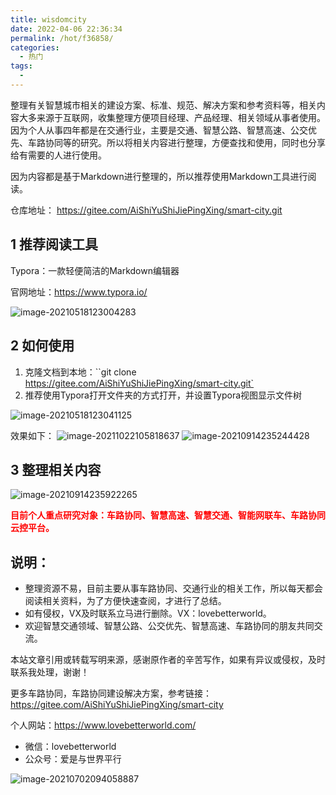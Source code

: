 ```yaml
---
title: wisdomcity
date: 2022-04-06 22:36:34
permalink: /hot/f36858/
categories:
  - 热门
tags:
  - 
---
```

整理有关智慧城市相关的建设方案、标准、规范、解决方案和参考资料等，相关内容大多来源于互联网，收集整理方便项目经理、产品经理、相关领域从事者使用。因为个人从事四年都是在交通行业，主要是交通、智慧公路、智慧高速、公交优先、车路协同等的研究。所以将相关内容进行整理，方便查找和使用，同时也分享给有需要的人进行使用。

因为内容都是基于Markdown进行整理的，所以推荐使用Markdown工具进行阅读。

仓库地址： https://gitee.com/AiShiYuShiJiePingXing/smart-city.git

## 1 推荐阅读工具

Typora：一款轻便简洁的Markdown编辑器

官网地址：https://www.typora.io/

![image-20210518123004283](https://img-blog.csdnimg.cn/img_convert/5b3a838fa60335046f4a48b12c09f499.png)

## 2 如何使用

1. 克隆文档到本地：``git clone  https://gitee.com/AiShiYuShiJiePingXing/smart-city.git`
2. 推荐使用Typora打开文件夹的方式打开，并设置Typora视图显示文件树

![image-20210518123041125](https://img-blog.csdnimg.cn/img_convert/62cb9935dc83986b0160c98485266992.png)



效果如下：
![image-20211022105818637](https://img-blog.csdnimg.cn/img_convert/3764dc0ec4ba4b1c8eb5594354008057.png)
![image-20210914235244428](https://img-blog.csdnimg.cn/img_convert/69250feaf8a643aeecc5915825f88a11.png)

## 3 整理相关内容

![image-20210914235922265](https://img-blog.csdnimg.cn/img_convert/73b5181f33e4cad61967c27bee3f67af.png)

<font color='red'>**目前个人重点研究对象：车路协同、智慧高速、智慧交通、智能网联车、车路协同云控平台。**</font>

## 说明：

- 整理资源不易，目前主要从事车路协同、交通行业的相关工作，所以每天都会阅读相关资料，为了方便快速查阅，才进行了总结。
- 如有侵权，VX及时联系立马进行删除。VX：lovebetterworld。
- 欢迎智慧交通领域、智慧公路、公交优先、智慧高速、车路协同的朋友共同交流。

本站文章引用或转载写明来源，感谢原作者的辛苦写作，如果有异议或侵权，及时联系我处理，谢谢！

更多车路协同，车路协同建设解决方案，参考链接：https://gitee.com/AiShiYuShiJiePingXing/smart-city

个人网站：https://www.lovebetterworld.com/

- 微信：lovebetterworld
- 公众号：爱是与世界平行

![image-20210702094058887](https://img-blog.csdnimg.cn/img_convert/abfa580591b087b45d798c36aec0279b.png)